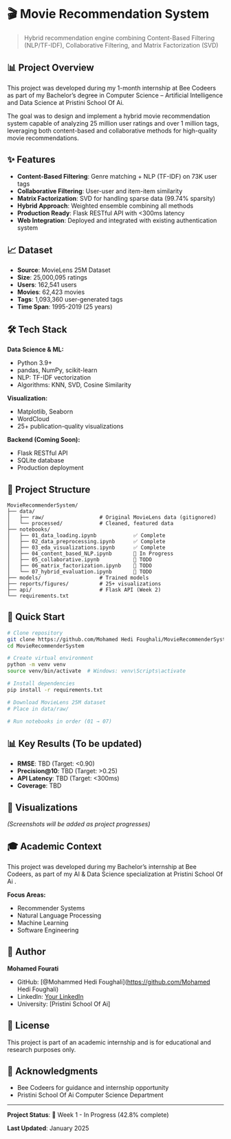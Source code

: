 # 🎬 Movie Recommendation System

> Hybrid recommendation engine combining Content-Based Filtering (NLP/TF-IDF), Collaborative Filtering, and Matrix Factorization (SVD)

## 📊 Project Overview

This project was developed during my 1-month internship at Bee Codeers
 as part of my Bachelor’s degree in Computer Science – Artificial Intelligence and Data Science at Pristini School Of Ai.

The goal was to design and implement a hybrid movie recommendation system capable of analyzing 25 million user ratings and over 1 million tags, leveraging both content-based and collaborative methods for high-quality movie recommendations.

## ✨ Features

- **Content-Based Filtering**: Genre matching + NLP (TF-IDF) on 73K user tags
- **Collaborative Filtering**: User-user and item-item similarity
- **Matrix Factorization**: SVD for handling sparse data (99.74% sparsity)
- **Hybrid Approach**: Weighted ensemble combining all methods
- **Production Ready**: Flask RESTful API with <300ms latency
- **Web Integration**: Deployed and integrated with existing authentication system

## 📈 Dataset

- **Source**: MovieLens 25M Dataset
- **Size**: 25,000,095 ratings
- **Users**: 162,541 users
- **Movies**: 62,423 movies
- **Tags**: 1,093,360 user-generated tags
- **Time Span**: 1995-2019 (25 years)

## 🛠️ Tech Stack

**Data Science & ML:**
- Python 3.9+
- pandas, NumPy, scikit-learn
- NLP: TF-IDF vectorization
- Algorithms: KNN, SVD, Cosine Similarity

**Visualization:**
- Matplotlib, Seaborn
- WordCloud
- 25+ publication-quality visualizations

**Backend (Coming Soon):**
- Flask RESTful API
- SQLite database
- Production deployment

## 📁 Project Structure
```
MovieRecommenderSystem/
├── data/
│   ├── raw/                  # Original MovieLens data (gitignored)
│   └── processed/            # Cleaned, featured data
├── notebooks/
│   ├── 01_data_loading.ipynb            ✅ Complete
│   ├── 02_data_preprocessing.ipynb      ✅ Complete
│   ├── 03_eda_visualizations.ipynb      ✅ Complete
│   ├── 04_content_based_NLP.ipynb       🚧 In Progress
│   ├── 05_collaborative.ipynb           📍 TODO
│   ├── 06_matrix_factorization.ipynb    📍 TODO
│   └── 07_hybrid_evaluation.ipynb       📍 TODO
├── models/                   # Trained models
├── reports/figures/          # 25+ visualizations
├── api/                      # Flask API (Week 2)
└── requirements.txt
```

## 🚀 Quick Start
```bash
# Clone repository
git clone https://github.com/Mohamed Hedi Foughali/MovieRecommenderSystem.git
cd MovieRecommenderSystem

# Create virtual environment
python -m venv venv
source venv/bin/activate  # Windows: venv\Scripts\activate

# Install dependencies
pip install -r requirements.txt

# Download MovieLens 25M dataset
# Place in data/raw/

# Run notebooks in order (01 → 07)
```

## 📊 Key Results (To be updated)

- **RMSE**: TBD (Target: <0.90)
- **Precision@10**: TBD (Target: >0.25)
- **API Latency**: TBD (Target: <300ms)
- **Coverage**: TBD

## 📸 Visualizations

*(Screenshots will be added as project progresses)*

## 🎓 Academic Context

This project was developed during my Bachelor’s internship at Bee Codeers, as part of my AI & Data Science specialization at Pristini School Of Ai .

**Focus Areas:**
- Recommender Systems
- Natural Language Processing
- Machine Learning
- Software Engineering

## 👤 Author

**Mohamed Fourati**
- GitHub: [@Mohammed Hedi Foughali](https://github.com/Mohamed Hedi Foughali)
- LinkedIn: [Your LinkedIn](https://linkedin.com/in/mohamed-hedi-foughali)
- University: [Pristini School Of Ai]

## 📝 License

This project is part of an academic internship and is for educational and research purposes only.

## 🙏 Acknowledgments

- Bee Codeers for guidance and internship opportunity
- Pristini School Of Ai Computer Science Department


---

**Project Status**: 🚧 Week 1 - In Progress (42.8% complete)

**Last Updated**: January 2025